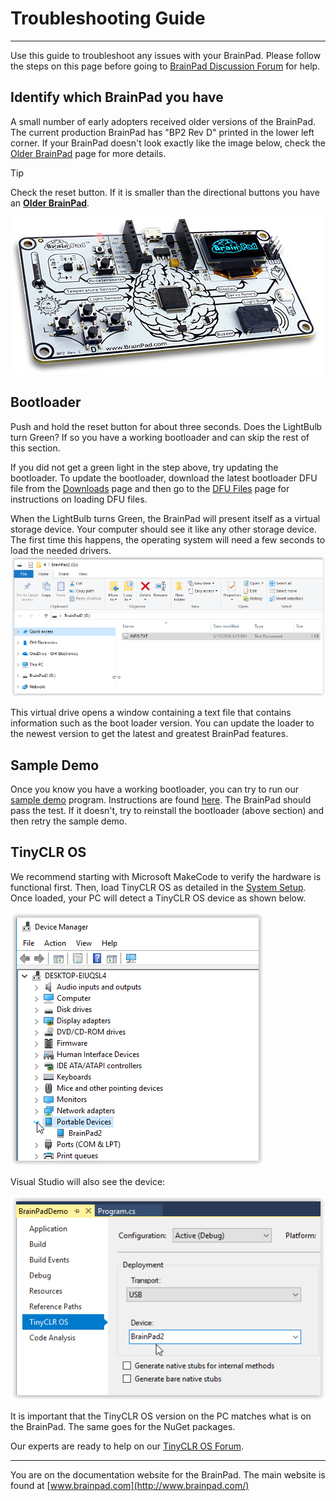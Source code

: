 # Troubleshooting Guide
---
Use this guide to troubleshoot any issues with your BrainPad. Please follow the steps on this page before going to [BrainPad Discussion Forum](https://forums.ghielectronics.com/c/brainpad) for help.

## Identify which BrainPad you have
A small number of early adopters received older versions of the BrainPad. The current production BrainPad has "BP2 Rev D" printed in the lower left corner. If your BrainPad doesn't look exactly like the image below, check the [Older BrainPad](older-brainpad.md) page for more details.

> [!Tip]
> Check the reset button. If it is smaller than the directional buttons you have an [**Older BrainPad**](older-brainpad.md).

![Production BrainPad](../images/production-brainpad.jpg)

## Bootloader
Push and hold the reset button for about three seconds. Does the LightBulb turn Green? If so you have a working bootloader and can skip the rest of this section.

If you did not get a green light in the step above, try updating the bootloader. To update the bootloader, download the latest bootloader DFU file from the [Downloads](downloads.md#bootloader) page and then go to the [DFU Files](dfu-files.md) page for instructions on loading DFU files.

When the LightBulb turns Green, the BrainPad will present itself as a virtual storage device. Your computer should see it like any other storage device. The first time this happens, the operating system will need a few seconds to load the needed drivers.
![BrainPad virtual drive](images/brainpad-virtual-drive.png)

This virtual drive opens a window containing a text file that contains information such as the boot loader version. You can update the loader to the newest version to get the latest and greatest BrainPad features.

## Sample Demo
Once you know you have a working bootloader, you can try to run our [sample demo](http://files.ghielectronics.com/downloads/BrainPad/BrainPad%20Loader%20Test.uf2) program. Instructions are found [here](../start-making/intro.md#a-quick-test). The BrainPad should pass the test. If it doesn't, try to reinstall the bootloader (above section) and then retry the sample demo.

## TinyCLR OS
We recommend starting with Microsoft MakeCode to verify the hardware is functional first. Then, load TinyCLR OS as detailed in the [System Setup](../go-beyond/system-setup.md). Once loaded, your PC will detect a TinyCLR OS device as shown below.

![Device Manager](images/device-manager.png)

Visual Studio will also see the device:

![Visual Studio Deployment Transport](images/deployment-transport.png)

It is important that the TinyCLR OS version on the PC matches what is on the BrainPad. The same goes for the NuGet packages.

Our experts are ready to help on our [TinyCLR OS Forum](https://forums.ghielectronics.com/c/tinyclr-os).

---
You are on the documentation website for the BrainPad. The main website is found at [www.brainpad.com](http://www.brainpad.com/)
